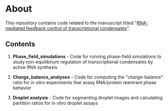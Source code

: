 # About

This repository contains code related to the manuscript titled "[RNA-mediated feedback control of transcriptional condensates](https://doi.org/10.1016/j.cell.2020.11.030)".

## Contents

1. **Phase_field_simulations** - Code for running phase-field simulations to study non-equilibrium regulation of transcriptional condensates by active RNA synthesis

2. **Charge_balance_analyses** - Code for computing the "charge-balance" ratio for *in vitro* experiments that assay RNA/protein reentrant phase behavior

3. **Droplet analysis** - Code for segmenting droplet images and calculating partition ratios for in vitro droplet assays
